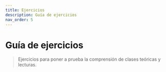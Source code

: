 ```yaml
---
title: Ejercicios
description: Guía de ejercicios
nav_order: 5
---
```

# Guía de ejercicios

> Ejercicios para poner a prueba la comprensión de clases teóricas y lecturas.


